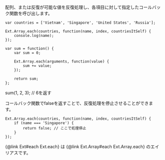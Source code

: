 配列、または反復が可能な値を反復処理し、各項目に対して指定したコールバック関数を呼び出します。

    var countries = ['Vietnam', 'Singapore', 'United States', 'Russia'];

    Ext.Array.each(countries, function(name, index, countriesItSelf) {
        console.log(name);
    });

    var sum = function() {
        var sum = 0;

        Ext.Array.each(arguments, function(value) {
            sum += value;
        });

        return sum;
    };

sum(1, 2, 3); // 6を返す

コールバック関数でfalseを返すことで、反復処理を停止させることができます。

    Ext.Array.each(countries, function(name, index, countriesItSelf) {
        if (name === 'Singapore') {
            return false; // ここで処理停止
        }
    });

{@link Ext#each Ext.each} は {@link Ext.Array#each Ext.Array.each} のエイリアスです。
